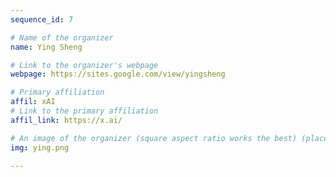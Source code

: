 ```yaml
---
sequence_id: 7

# Name of the organizer
name: Ying Sheng

# Link to the organizer's webpage
webpage: https://sites.google.com/view/yingsheng

# Primary affiliation
affil: xAI
# Link to the primary affiliation
affil_link: https://x.ai/

# An image of the organizer (square aspect ratio works the best) (place in the `assets/img/organizers` directory)
img: ying.png

---
```

